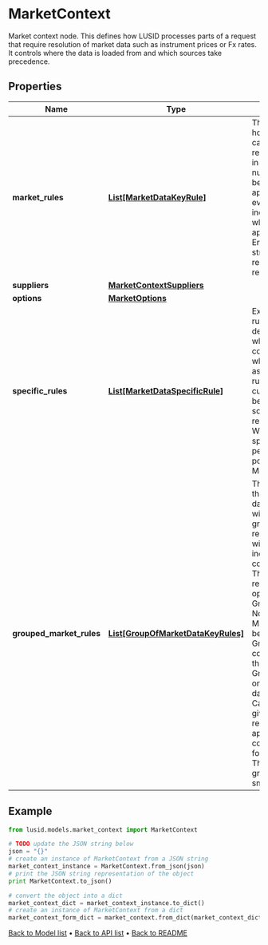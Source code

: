 # MarketContext

Market context node. This defines how LUSID processes parts of a request that require resolution of market data such as instrument prices or  Fx rates. It controls where the data is loaded from and which sources take precedence.

## Properties
Name | Type | Description | Notes
------------ | ------------- | ------------- | -------------
**market_rules** | [**List[MarketDataKeyRule]**](MarketDataKeyRule.md) | The set of rules that define how to resolve particular use cases. These can be relatively general or specific in nature.  Nominally any number are possible and will be processed in order where applicable. However, there is evidently a potential  for increased computational cost where many rules must be applied to resolve data. Ensuring that portfolios are structured in  such a way as to reduce the number of rules required is therefore sensible. | [optional] 
**suppliers** | [**MarketContextSuppliers**](MarketContextSuppliers.md) |  | [optional] 
**options** | [**MarketOptions**](MarketOptions.md) |  | [optional] 
**specific_rules** | [**List[MarketDataSpecificRule]**](MarketDataSpecificRule.md) | Extends market data key rules to be able to catch dependencies depending on where the dependency comes from, as opposed to what the dependency is asking for.  Using two specific rules, one could instruct rates curves requested by bonds to be retrieved from a different scope than rates curves requested by swaps.  WARNING: The use of specific rules impacts performance. Where possible, one should use MarketDataKeyRules only. | [optional] 
**grouped_market_rules** | [**List[GroupOfMarketDataKeyRules]**](GroupOfMarketDataKeyRules.md) | The list of groups of rules that will be used in market data resolution.  Rules given within a group will, if the group is being used to resolve data,  all be applied with the results of those individual resolution attempts combined into a single result.  The method for combining results is determined by the operation detailed in the GroupOfMarketDataKeyRules.                Notes:  - When resolving MarketData, MarketRules will be applied first followed by GroupedMarketRules  if data could not be found using only the MarketRules provided.  - GroupedMarketRules can only be used for resolving data from the QuoteStore.                Caution: As every rule in a given group will be applied in resolution if the group is applied,  groups are computationally expensive for market data resolution.  Therefore, heuristically, rule groups should be kept as small as possible. | [optional] 

## Example

```python
from lusid.models.market_context import MarketContext

# TODO update the JSON string below
json = "{}"
# create an instance of MarketContext from a JSON string
market_context_instance = MarketContext.from_json(json)
# print the JSON string representation of the object
print MarketContext.to_json()

# convert the object into a dict
market_context_dict = market_context_instance.to_dict()
# create an instance of MarketContext from a dict
market_context_form_dict = market_context.from_dict(market_context_dict)
```
[Back to Model list](../README.md#documentation-for-models) &#8226; [Back to API list](../README.md#documentation-for-api-endpoints) &#8226; [Back to README](../README.md)


